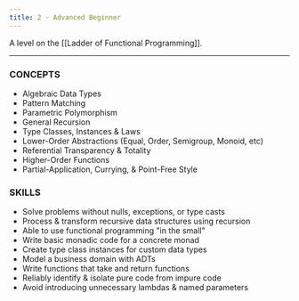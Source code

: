 ```yaml
---
title: 2 - Advanced Beginner
---
```


A level on the [[Ladder of Functional Programming]].

---

### CONCEPTS
* Algebraic Data Types
* Pattern Matching
* Parametric Polymorphism
* General Recursion
* Type Classes, Instances & Laws
* Lower-Order Abstractions (Equal, Order, Semigroup, Monoid, etc)
* Referential Transparency & Totality
* Higher-Order Functions
* Partial-Application, Currying, & Point-Free Style

### SKILLS
* Solve problems without nulls, exceptions, or type casts
* Process & transform recursive data structures using recursion
* Able to use functional programming "in the small"
* Write basic monadic code for a concrete monad
* Create type class instances for custom data types
* Model a business domain with ADTs
* Write functions that take and return functions
* Reliably identify & isolate pure code from impure code
* Avoid introducing unnecessary lambdas & named parameters